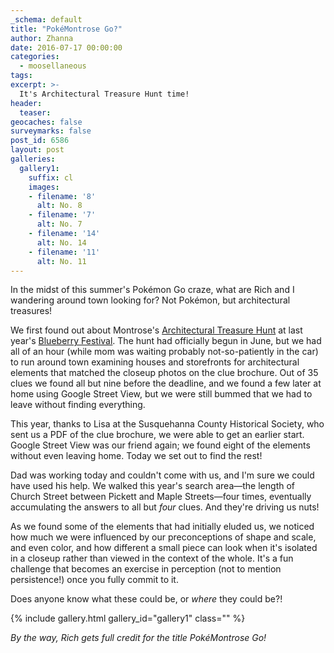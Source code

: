 ```yaml
---
_schema: default
title: "PokéMontrose Go?"
author: Zhanna
date: 2016-07-17 00:00:00
categories:
  - moosellaneous
tags:
excerpt: >-
  It's Architectural Treasure Hunt time!
header:
  teaser:
geocaches: false
surveymarks: false
post_id: 6586
layout: post        
galleries:
  gallery1:
    suffix: cl
    images:
    - filename: '8'
      alt: No. 8
    - filename: '7'
      alt: No. 7  
    - filename: '14'
      alt: No. 14
    - filename: '11'
      alt: No. 11
---
```


In the midst of this summer's Pokémon Go craze, what are Rich and I wandering around town looking for? Not Pokémon, but architectural treasures!

We first found out about Montrose's [Architectural Treasure Hunt](http://www.susqcolibrary.org/#!architectural-treasure-hunt/c1itp) at last year's [Blueberry Festival](http://www.susqcolibrary.org/#!blueberry-festival/c3gh).  The hunt had officially begun in June, but we had all of an hour (while mom was waiting probably not-so-patiently in the car) to run around town examining houses and storefronts for architectural elements that matched the closeup photos on the clue brochure. Out of 35 clues we found all but nine before the deadline, and we found a few later at home using Google Street View, but we were still bummed that we had to leave without finding everything.

This year, thanks to Lisa at the Susquehanna County Historical Society, who sent us a PDF of the clue brochure, we were able to get an earlier start. Google Street View was our friend again; we found eight of the elements without even leaving home. Today we set out to find the rest!

Dad was working today and couldn't come with us, and I'm sure we could have used his help. We walked this year's search area—the length of Church Street between Pickett and Maple Streets—four times, eventually accumulating the answers to all but _four_ clues. And they're driving us nuts! 

As we found some of the elements that had initially eluded us, we noticed how much we were influenced by our preconceptions of shape and scale, and even color, and how different a small piece can look when it's isolated in a closeup rather than viewed in the context of the whole. It's a fun challenge that becomes an exercise in perception (not to mention persistence!) once you fully commit to it.

Does anyone know what these could be, or _where_ they could be?!

{% include gallery.html gallery_id="gallery1" class="" %}

_By the way, Rich gets full credit for the title PokéMontrose Go!_



